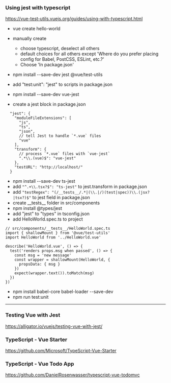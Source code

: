 ### Using jest with typescript
https://vue-test-utils.vuejs.org/guides/using-with-typescript.html
- vue create hello-world
- manually create 
  - choose typescript, deselect all others
  - default choices for all others except 'Where do you prefer placing config for Babel, PostCSS, ESLint, etc.?' 
  - Choose 'In package.json'
  
- npm install --save-dev jest @vue/test-utils
- add "test:unit": "jest" to scripts in package.json
- npm install --save-dev vue-jest
- create a jest block in package.json
```
  "jest": {
    "moduleFileExtensions": [
      "js",
      "ts",
      "json",
      // tell Jest to handle `*.vue` files
      "vue"
    ],
    "transform": {
      // process `*.vue` files with `vue-jest`
      ".*\\.(vue)$": "vue-jest"
    },
    "testURL": "http://localhost/"
  }
```
- npm install --save-dev ts-jest
- add ``` "^.+\\.tsx?$": "ts-jest" ``` to jest.transform in package.json
- add ``` "testRegex": "(/__tests__/.*|(\\.|/)(test|spec))\\.(jsx?|tsx?)$" ``` to jest field in package.json
- create \_\_tests\_\_ folder in src/components
- npm install @types/jest
- add "jest" to "types" in tsconfig.json
- add HelloWorld.spec.ts to project
```
// src/components/__tests__/HelloWorld.spec.ts
import { shallowMount } from '@vue/test-utils'
import HelloWorld from '../HelloWorld.vue'

describe('HelloWorld.vue', () => {
  test('renders props.msg when passed', () => {
    const msg = 'new message'
    const wrapper = shallowMount(HelloWorld, {
      propsData: { msg }
    })
    expect(wrapper.text()).toMatch(msg)
  })
})
```
- npm install babel-core babel-loader --save-dev
- npm run test:unit

------
### Testing Vue with Jest
https://alligator.io/vuejs/testing-vue-with-jest/

### TypeScript - Vue Starter
https://github.com/Microsoft/TypeScript-Vue-Starter

### TypeScript - Vue Todo App
https://github.com/DanielRosenwasser/typescript-vue-todomvc
